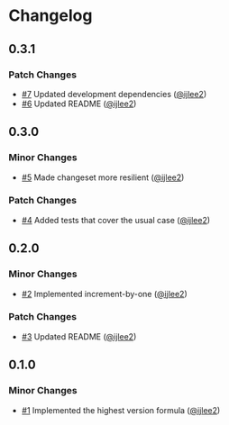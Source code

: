 # Changelog

## 0.3.1

### Patch Changes

- [#7](https://github.com/ijlee2/update-workspace-root-version/pull/7) Updated development dependencies ([@ijlee2](https://github.com/ijlee2))
- [#6](https://github.com/ijlee2/update-workspace-root-version/pull/6) Updated README ([@ijlee2](https://github.com/ijlee2))

## 0.3.0

### Minor Changes

- [#5](https://github.com/ijlee2/update-workspace-root-version/pull/5) Made changeset more resilient ([@ijlee2](https://github.com/ijlee2))

### Patch Changes

- [#4](https://github.com/ijlee2/update-workspace-root-version/pull/4) Added tests that cover the usual case ([@ijlee2](https://github.com/ijlee2))

## 0.2.0

### Minor Changes

- [#2](https://github.com/ijlee2/update-workspace-root-version/pull/2) Implemented increment-by-one ([@ijlee2](https://github.com/ijlee2))

### Patch Changes

- [#3](https://github.com/ijlee2/update-workspace-root-version/pull/3) Updated README ([@ijlee2](https://github.com/ijlee2))

## 0.1.0

### Minor Changes

- [#1](https://github.com/ijlee2/update-workspace-root-version/pull/1) Implemented the highest version formula ([@ijlee2](https://github.com/ijlee2))
